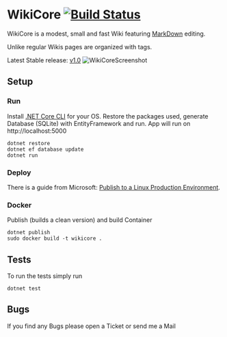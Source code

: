 # WikiCore [![Build Status](https://travis-ci.org/philphilphil/WikiCore.svg?branch=master)](https://travis-ci.org/philphilphil/WikiCore)
WikiCore is a modest, small and fast Wiki featuring [MarkDown](https://daringfireball.net/projects/markdown/) editing.

Unlike regular Wikis pages are organized with tags.

Latest Stable release: [v1.0](https://github.com/philphilphil/WikiCore/releases)
![WikiCoreScreenshot](http://i.imgur.com/kBMcgIJ.png "Edit view")
## Setup
### Run
Install [.NET Core CLI](https://www.microsoft.com/net/core#windowsvs2015) for your OS.
Restore the packages used, generate Database (SQLite) with EntityFramework and run. App will run on http://localhost:5000
 
    dotnet restore 
    dotnet ef database update 
    dotnet run
### Deploy
There is a guide from Microsoft: [Publish to a Linux Production Environment](https://docs.microsoft.com/en-us/aspnet/core/publishing/linuxproduction).
### Docker
Publish (builds a clean version) and build Container
    
    dotnet publish
    sudo docker build -t wikicore .
## Tests
To run the tests simply run

    dotnet test
## Bugs
If you find any Bugs please open a Ticket or send me a Mail
